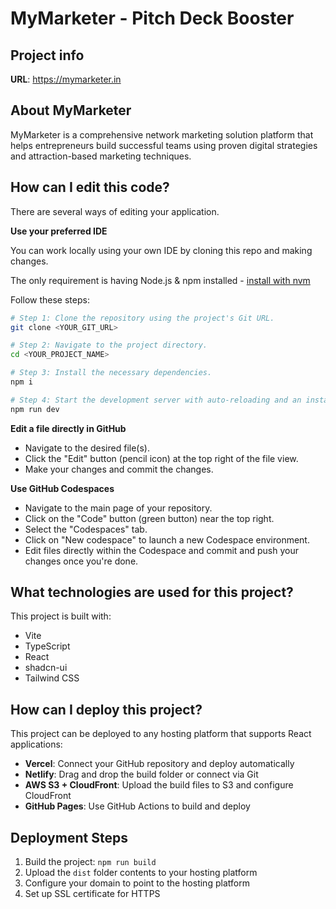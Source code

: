 # MyMarketer - Pitch Deck Booster

## Project info

**URL**: https://mymarketer.in

## About MyMarketer

MyMarketer is a comprehensive network marketing solution platform that helps entrepreneurs build successful teams using proven digital strategies and attraction-based marketing techniques.

## How can I edit this code?

There are several ways of editing your application.

**Use your preferred IDE**

You can work locally using your own IDE by cloning this repo and making changes.

The only requirement is having Node.js & npm installed - [install with nvm](https://github.com/nvm-sh/nvm#installing-and-updating)

Follow these steps:

```sh
# Step 1: Clone the repository using the project's Git URL.
git clone <YOUR_GIT_URL>

# Step 2: Navigate to the project directory.
cd <YOUR_PROJECT_NAME>

# Step 3: Install the necessary dependencies.
npm i

# Step 4: Start the development server with auto-reloading and an instant preview.
npm run dev
```

**Edit a file directly in GitHub**

- Navigate to the desired file(s).
- Click the "Edit" button (pencil icon) at the top right of the file view.
- Make your changes and commit the changes.

**Use GitHub Codespaces**

- Navigate to the main page of your repository.
- Click on the "Code" button (green button) near the top right.
- Select the "Codespaces" tab.
- Click on "New codespace" to launch a new Codespace environment.
- Edit files directly within the Codespace and commit and push your changes once you're done.

## What technologies are used for this project?

This project is built with:

- Vite
- TypeScript
- React
- shadcn-ui
- Tailwind CSS

## How can I deploy this project?

This project can be deployed to any hosting platform that supports React applications:

- **Vercel**: Connect your GitHub repository and deploy automatically
- **Netlify**: Drag and drop the build folder or connect via Git
- **AWS S3 + CloudFront**: Upload the build files to S3 and configure CloudFront
- **GitHub Pages**: Use GitHub Actions to build and deploy

## Deployment Steps

1. Build the project: `npm run build`
2. Upload the `dist` folder contents to your hosting platform
3. Configure your domain to point to the hosting platform
4. Set up SSL certificate for HTTPS
